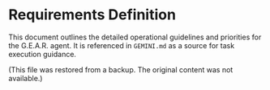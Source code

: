 # Requirements Definition

This document outlines the detailed operational guidelines and priorities for the G.E.A.R. agent. It is referenced in `GEMINI.md` as a source for task execution guidance.

(This file was restored from a backup. The original content was not available.)
